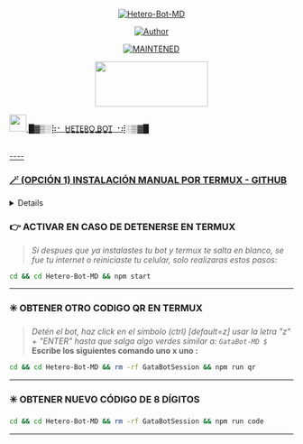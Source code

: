 <p align="center">
<a href="#"><img title="Hetero-Bot-MD" src="https://img.shields.io/badge/¸„٭⊹✡•~⍣°”ˆ˜¨ 𝙃𝙀𝙏𝙀𝙍𝙊𝙎 𝘽𝙊𝙏 ¨˜ˆ”°⍣~•✡⊹٭„¸ | 🔥Cristopher231🔥 |/colorA=%23ff0000&colorB=%23000000&style="for-the-badge"></a>
</p>
<p align="center">
<a href="https://github.com/Cristopher231"><img title="Author" src="https://img.shields.io/badge/author-Cristopher231-green?colorA=%00ff00style=for-the-badge&logo=github"></a>
</p>
<p align="center">
<a href="#"><img title="MAINTENED" src="https://img.shields.io/badge/MAINTENED-YES-blue?colorA=%23ff0000&colorB=%230000ff&style=for-the-badge"</a>
</p>
<p align="center">
<img src="https://www.crackingpro.com/uploads/team_VIP.gif" width="200" height="80"/>
</p>
<img src="https://i.imgur.com/n1zo2wL.gif" width="30" height="30"/> █▓▒­░⡷⠂ H̳E̳T̳E̳R̳O̳ ̳B̳O̳T̳ ⠐⢾░▒▓█
</p>
<br /> 
----

### 🪄 (OPCIÓN 1) INSTALACIÓN MANUAL POR TERMUX - GITHUB 
<details>
  <summary><b>Toca para ver más.</b></summary>
 
> *Comandos para instalar de forma manual*
```bash
termux-setup-storage
```
```bash
apt update && apt upgrade && pkg update && pkg upgrade && pkg install bash && pkg install libwebp && pkg install git -y && pkg install nodejs -y && pkg install ffmpeg -y && pkg install wget && pkg install imagemagick -y && pkg install yarn
```
```bash
git clone https://github.com/Cristopher231/Hetero-Bot-MD && cd Hetero-Bot-MD
```
```bash
bash ./install2.sh
```
```bash
npm start
```
> *Si aparece **(Y/I/N/O/D/Z) [default=N] ?** use la letra **"y" + "ENTER"** para continuar con la instalación*

----
</details>


### 👉 ACTIVAR EN CASO DE DETENERSE EN TERMUX
> _Si despues que ya instalastes tu bot y termux te salta en blanco, se fue tu internet o reiniciaste tu celular, solo realizaras estos pasos:_
```bash
cd && cd Hetero-Bot-MD && npm start
```
----
### ✳️ OBTENER OTRO CODIGO QR EN TERMUX
> *Detén el bot, haz click en el símbolo (ctrl) [default=z] usar la letra "z" + "ENTER" hasta que salga algo verdes similar a: `GataBot-MD $`*
> **Escribe los siguientes comando uno x uno :**
```bash 
cd && cd Hetero-Bot-MD && rm -rf GataBotSession && npm run qr
```
----
### ✳️ OBTENER NUEVO CÓDIGO DE 8 DÍGITOS 
```bash 
cd && cd Hetero-Bot-MD && rm -rf GataBotSession && npm run code
```
</details>

----

</details>
